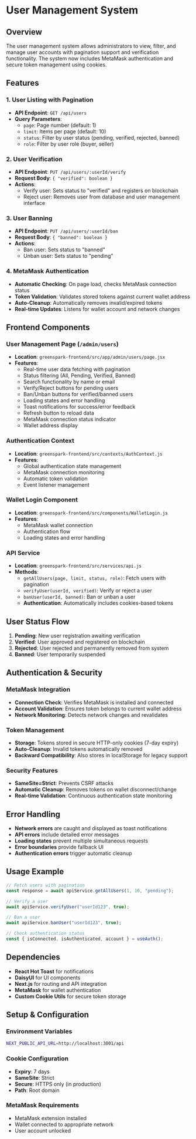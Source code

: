 # User Management System

## Overview

The user management system allows administrators to view, filter, and manage user accounts with pagination support and verification functionality. The system now includes MetaMask authentication and secure token management using cookies.

## Features

### 1. User Listing with Pagination

- **API Endpoint**: `GET /api/users`
- **Query Parameters**:
  - `page`: Page number (default: 1)
  - `limit`: Items per page (default: 10)
  - `status`: Filter by user status (pending, verified, rejected, banned)
  - `role`: Filter by user role (buyer, seller)

### 2. User Verification

- **API Endpoint**: `PUT /api/users/:userId/verify`
- **Request Body**: `{ "verified": boolean }`
- **Actions**:
  - Verify user: Sets status to "verified" and registers on blockchain
  - Reject user: Removes user from database and user management interface

### 3. User Banning

- **API Endpoint**: `PUT /api/users/:userId/ban`
- **Request Body**: `{ "banned": boolean }`
- **Actions**:
  - Ban user: Sets status to "banned"
  - Unban user: Sets status to "pending"

### 4. MetaMask Authentication

- **Automatic Checking**: On page load, checks MetaMask connection status
- **Token Validation**: Validates stored tokens against current wallet address
- **Auto-Cleanup**: Automatically removes invalid/expired tokens
- **Real-time Updates**: Listens for wallet account and network changes

## Frontend Components

### User Management Page (`/admin/users`)

- **Location**: `greenspark-frontend/src/app/admin/users/page.jsx`
- **Features**:
  - Real-time user data fetching with pagination
  - Status filtering (All, Pending, Verified, Banned)
  - Search functionality by name or email
  - Verify/Reject buttons for pending users
  - Ban/Unban buttons for verified/banned users
  - Loading states and error handling
  - Toast notifications for success/error feedback
  - Refresh button to reload data
  - MetaMask connection status indicator
  - Wallet address display

### Authentication Context

- **Location**: `greenspark-frontend/src/contexts/AuthContext.js`
- **Features**:
  - Global authentication state management
  - MetaMask connection monitoring
  - Automatic token validation
  - Event listener management

### Wallet Login Component

- **Location**: `greenspark-frontend/src/components/WalletLogin.js`
- **Features**:
  - MetaMask wallet connection
  - Authentication flow
  - Loading states and error handling

### API Service

- **Location**: `greenspark-frontend/src/services/api.js`
- **Methods**:
  - `getAllUsers(page, limit, status, role)`: Fetch users with pagination
  - `verifyUser(userId, verified)`: Verify or reject a user
  - `banUser(userId, banned)`: Ban or unban a user
  - **Authentication**: Automatically includes cookies-based tokens

## User Status Flow

1. **Pending**: New user registration awaiting verification
2. **Verified**: User approved and registered on blockchain
3. **Rejected**: User rejected and permanently removed from system
4. **Banned**: User temporarily suspended

## Authentication & Security

### MetaMask Integration

- **Connection Check**: Verifies MetaMask is installed and connected
- **Account Validation**: Ensures token belongs to current wallet address
- **Network Monitoring**: Detects network changes and revalidates

### Token Management

- **Storage**: Tokens stored in secure HTTP-only cookies (7-day expiry)
- **Auto-Cleanup**: Invalid tokens automatically removed
- **Backward Compatibility**: Also stores in localStorage for legacy support

### Security Features

- **SameSite=Strict**: Prevents CSRF attacks
- **Automatic Cleanup**: Removes tokens on wallet disconnect/change
- **Real-time Validation**: Continuous authentication state monitoring

## Error Handling

- **Network errors** are caught and displayed as toast notifications
- **API errors** include detailed error messages
- **Loading states** prevent multiple simultaneous requests
- **Error boundaries** provide fallback UI
- **Authentication errors** trigger automatic cleanup

## Usage Example

```javascript
// Fetch users with pagination
const response = await apiService.getAllUsers(1, 10, "pending");

// Verify a user
await apiService.verifyUser("userId123", true);

// Ban a user
await apiService.banUser("userId123", true);

// Check authentication status
const { isConnected, isAuthenticated, account } = useAuth();
```

## Dependencies

- **React Hot Toast** for notifications
- **DaisyUI** for UI components
- **Next.js** for routing and API integration
- **MetaMask** for wallet authentication
- **Custom Cookie Utils** for secure token storage

## Setup & Configuration

### Environment Variables

```bash
NEXT_PUBLIC_API_URL=http://localhost:3001/api
```

### Cookie Configuration

- **Expiry**: 7 days
- **SameSite**: Strict
- **Secure**: HTTPS only (in production)
- **Path**: Root domain

### MetaMask Requirements

- MetaMask extension installed
- Wallet connected to appropriate network
- User account unlocked
